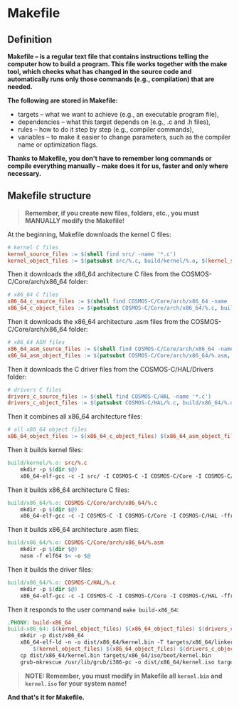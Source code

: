 # Makefile
## Definition

**Makefile – is a regular text file that contains instructions telling the computer how to build a program. This file works together with the make tool, which checks what has changed in the source code and automatically runs only those commands (e.g., compilation) that are needed.**

**The following are stored in Makefile:**

- targets 
     – what we want to achieve (e.g., an executable program file),
- dependencies 
     – what this target depends on (e.g., .c and .h files),
- rules 
    – how to do it step by step (e.g., compiler commands),
- variables 
    – to make it easier to change parameters, such as the compiler name or optimization flags.

**Thanks to Makefile, you don't have to remember long commands or compile everything manually – make does it for us, faster and only where necessary.**

## Makefile structure
>**Remember, if you create new files, folders, etc., you must MANUALLY modify the Makefile!**

At the beginning, Makefile downloads the kernel C files:

```Makefile
# kernel C files
kernel_source_files := $(shell find src/ -name '*.c')
kernel_object_files := $(patsubst src/%.c, build/kernel/%.o, $(kernel_source_files))
```
Then it downloads the x86_64 architecture C files from the COSMOS-C/Core/arch/x86_64 folder:

```Makefile
# x86_64 C files
x86_64_c_source_files := $(shell find COSMOS-C/Core/arch/x86_64 -name '*.c')
x86_64_c_object_files := $(patsubst COSMOS-C/Core/arch/x86_64/%.c, build/x86_64/%.o, $ x86_64_c_source_files)
```

Then it downloads the x86_64 architecture .asm files from the COSMOS-C/Core/arch/x86_64 folder:

```Makefile
# x86_64 ASM files
x86_64_asm_source_files := $(shell find COSMOS-C/Core/arch/x86_64 -name '*.asm')
x86_64_asm_object_files := $(patsubst COSMOS-C/Core/arch/x86_64/%.asm, build/x86_64/%.o, $(x86_64_asm_source_files))
```

Then it downloads the C driver files from the COSMOS-C/HAL/Drivers folder:

```Makefile
# drivers C files
drivers_c_source_files := $(shell find COSMOS-C/HAL -name '*.c')
drivers_c_object_files := $(patsubst COSMOS-C/HAL/%.c, build/x86_64/%.o, $(drivers_c_source_files))
```

Then it combines all x86_64 architecture files:

```Makefile
# all x86_64 object files
x86_64_object_files := $(x86_64_c_object_files) $(x86_64_asm_object_files)
```

Then it builds kernel files:

```Makefile
build/kernel/%.o: src/%.c
	mkdir -p $(dir $@)
	x86_64-elf-gcc -c -I src/ -I COSMOS-C -I COSMOS-C/Core -I COSMOS-C/HAL -ffreestanding $< -o $@
```

Then it builds x86_64 architecture C files:

```Makefile
build/x86_64/%.o: COSMOS-C/Core/arch/x86_64/%.c
	mkdir -p $(dir $@)
	x86_64-elf-gcc -c -I COSMOS-C -I COSMOS-C/Core -I COSMOS-C/HAL -ffreestanding $< -o $@
```

Then it builds x86_64 architecture .asm files:

```Makefile
build/x86_64/%.o: COSMOS-C/Core/arch/x86_64/%.asm
	mkdir -p $(dir $@)
	nasm -f elf64 $< -o $@
```

Then it builds the driver files:

```Makefile
build/x86_64/%.o: COSMOS-C/HAL/%.c
	mkdir -p $(dir $@)
	x86_64-elf-gcc -c -I COSMOS-C -I COSMOS-C/Core -I COSMOS-C/HAL -ffreestanding $< -o $@
```

Then it responds to the user command ```make build-x86_64```:

```Makefile
.PHONY: build-x86_64
build-x86_64: $(kernel_object_files) $(x86_64_object_files) $(drivers_c_object_files)
	mkdir -p dist/x86_64
	x86_64-elf-ld -n -o dist/x86_64/kernel.bin -T targets/x86_64/linker.ld \
		$(kernel_object_files) $(x86_64_object_files) $(drivers_c_object_files)
	cp dist/x86_64/kernel.bin targets/x86_64/iso/boot/kernel.bin
	grub-mkrescue /usr/lib/grub/i386-pc -o dist/x86_64/kernel.iso targets/x86_64/iso
```
>**NOTE: Remember, you must modify in Makefile all `kernel.bin` and `kernel.iso` for your system name!**

**And that's it for Makefile.**